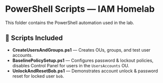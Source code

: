 # PowerShell Scripts — IAM Homelab

This folder contains the PowerShell automation used in the lab.

## 🧩 Scripts Included
- **CreateUsersAndGroups.ps1** — Creates OUs, groups, and test user accounts.  
- **BaselinePolicySetup.ps1** — Configures password & lockout policies, disables Control Panel for users in the `UsersAccounts` OU.  
- **UnlockAndResetBob.ps1** — Demonstrates account unlock & password reset for locked user `bob`.
